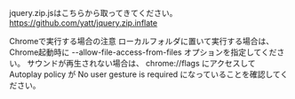 jquery.zip.jsはこちらから取ってきてください。
https://github.com/yatt/jquery.zip.inflate

Chromeで実行する場合の注意
ローカルフォルダに置いて実行する場合は、Chrome起動時に --allow-file-access-from-files オプションを指定してください。
サウンドが再生されない場合は、 chrome://flags にアクセスして Autoplay policy が No user gesture is required になっていることを確認してください。
